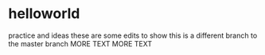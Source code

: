 # helloworld
practice and ideas
these are some edits to show this is a different branch to the master branch
MORE TEXT MORE TEXT
